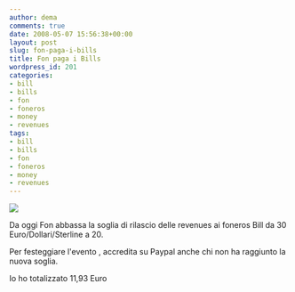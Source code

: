 ```yaml
---
author: dema
comments: true
date: 2008-05-07 15:56:38+00:00
layout: post
slug: fon-paga-i-bills
title: Fon paga i Bills
wordpress_id: 201
categories:
- bill
- bills
- fon
- foneros
- money
- revenues
tags:
- bill
- bills
- fon
- foneros
- money
- revenues
---
```


[![](http://dema.tv/wp-content/uploads/2008/05/clip1.jpg)](http://dema.tv/wp-content/uploads/2008/05/clip1.jpg)

Da oggi Fon abbassa la soglia di rilascio delle revenues ai foneros Bill da 30 Euro/Dollari/Sterline a 20.

Per festeggiare l'evento , accredita su Paypal anche chi non ha raggiunto la nuova soglia.

Io ho totalizzato 11,93 Euro
